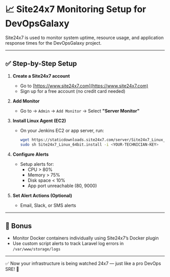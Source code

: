 # 📈 Site24x7 Monitoring Setup for DevOpsGalaxy

Site24x7 is used to monitor system uptime, resource usage, and application response times for the DevOpsGalaxy project.

---

## ✅ Step-by-Step Setup

1. **Create a Site24x7 account**  
   - Go to [https://www.site24x7.com](https://www.site24x7.com)  
   - Sign up for a free account (no credit card needed)

2. **Add Monitor**
   - Go to → `Admin` → `Add Monitor` → Select **"Server Monitor"**

3. **Install Linux Agent (EC2)**
   - On your Jenkins EC2 or app server, run:

     ```bash
     wget https://staticdownloads.site24x7.com/server/Site24x7_Linux_64bit.install
     sudo sh Site24x7_Linux_64bit.install -i <YOUR-TECHNICIAN-KEY>
     ```

4. **Configure Alerts**
   - Setup alerts for:
     - CPU > 80%
     - Memory > 75%
     - Disk space < 10%
     - App port unreachable (80, 9000)

5. **Set Alert Actions (Optional)**
   - Email, Slack, or SMS alerts

---

## 🧠 Bonus

- Monitor Docker containers individually using Site24x7’s Docker plugin
- Use custom script alerts to track Laravel log errors in `/var/www/storage/logs`

---

✅ Now your infrastructure is being watched 24x7 — just like a pro DevOps SRE! 💪

